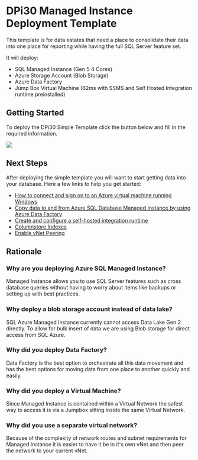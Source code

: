 # DPi30 Managed Instance Deployment Template
This template is for data estates that need a place to consolidate their data into one place for reporting while having the full SQL Server feature set. 

It will deploy: 
* SQL Managed Instance (Gen 5 4 Cores)
* Azure Storage Account (Blob Storage)
* Azure Data Factory
* Jump Box Virtual Machine (B2ms with SSMS and Self Hosted Integration runtime preinstalled)

## Getting Started
To deploy the DPi30 Simple Template click the button below and fill in the required information.

<a href="https://portal.azure.com/#create/Microsoft.Template/uri/https%3A%2F%2Fraw.githubusercontent.com%2Fcbattlegear%2Fdpi30%2Fmaster%2Fmanagedinstance%2Fdpi30managedinstance.json" target ="_blank">
    <img src="https://azurecomcdn.azureedge.net/mediahandler/acomblog/media/Default/blog/deploybutton.png"></img>
</a>

## Next Steps
After deploying the simple template you will want to start getting data into your database. Here a few links to help you get started:
* [How to connect and sign on to an Azure virtual machine running Windows](https://docs.microsoft.com/en-us/azure/virtual-machines/windows/connect-logon)
* [Copy data to and from Azure SQL Database Managed Instance by using Azure Data Factory](https://docs.microsoft.com/en-us/azure/data-factory/connector-azure-sql-database-managed-instance)
* [Create and configure a self-hosted integration runtime](https://docs.microsoft.com/en-us/azure/data-factory/create-self-hosted-integration-runtime)
* [Columnstore Indexes](https://docs.microsoft.com/en-us/sql/relational-databases/indexes/columnstore-indexes-overview?view=sql-server-ver15)
* [Enable vNet Peering](https://docs.microsoft.com/en-us/azure/virtual-network/virtual-network-manage-peering)

## Rationale

### Why are you deploying Azure SQL Managed Instance?
Managed Instance allows you to use SQL Server features such as cross database queries without having to worry about items like backups or setting up with best practices.

### Why deploy a blob storage account instead of data lake?
SQL Azure Managed Instance currently cannot access Data Lake Gen 2 directly. To allow for bulk insert of data we are using Blob storage for direct access from SQL Azure.

### Why did you deploy Data Factory?
Data Factory is the best option to orchestrate all this data movement and has the best options for moving data from one place to another quickly and easily.

### Why did you deploy a Virtual Machine?
Since Managed Instance is contained within a Virtual Network the safest way to access it is via a Jumpbox sitting inside the same Virtual Network.

### Why did you use a separate virtual network?
Because of the complexity of network routes and subnet requirements for Managed Instance it is easier to have it be in it's own vNet and then peer the network to your current vNet.
